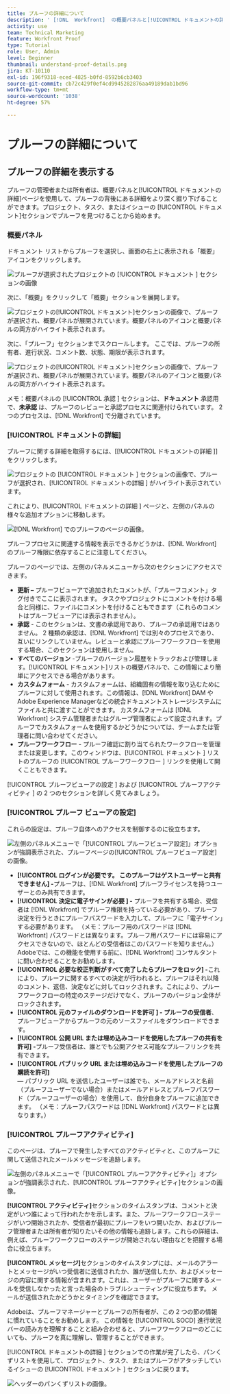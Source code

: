 ```yaml
---
title: プルーフの詳細について
description: ' [!DNL  Workfront]  の概要パネルと[!UICONTROL ドキュメントの詳細]ページで、プルーフの背後にある詳細をさらに掘り下げます。'
activity: use
team: Technical Marketing
feature: Workfront Proof
type: Tutorial
role: User, Admin
level: Beginner
thumbnail: understand-proof-details.png
jira: KT-10110
exl-id: 196f9318-eced-4825-b0fd-8592b6cb3403
source-git-commit: cb72c429f0ef4cd9945282876aa49189dab1bd96
workflow-type: tm+mt
source-wordcount: '1038'
ht-degree: 57%

---
```


# プルーフの詳細について

## プルーフの詳細を表示する

プルーフの管理者または所有者は、概要パネルと[!UICONTROL ドキュメントの詳細]ページを使用して、プルーフの背後にある詳細をより深く掘り下げることができます。プロジェクト、タスク、またはイシューの [!UICONTROL ドキュメント]セクションでプルーフを見つけることから始めます。

### 概要パネル

ドキュメント リストからプルーフを選択し、画面の右上に表示される「概要」アイコンをクリックします。

![ プルーフが選択されたプロジェクトの [!UICONTROL  ドキュメント ] セクションの画像 ](assets/document-summary-1.png)

次に、「概要」をクリックして「概要」セクションを展開します。

![プロジェクトの[!UICONTROL ドキュメント]セクションの画像で、プルーフが選択され、概要パネルが展開されています。概要パネルのアイコンと概要パネルの両方がハイライト表示されます。](assets/document-summary-2.png)

次に、「プルーフ」セクションまでスクロールします。 ここでは、プルーフの所有者、進行状況、コメント数、状態、期限が表示されます。

![プロジェクトの[!UICONTROL ドキュメント]セクションの画像で、プルーフが選択され、概要パネルが展開されています。概要パネルのアイコンと概要パネルの両方がハイライト表示されます。](assets/document-summary-3.png)

メモ：概要パネルの [!UICONTROL  承認 ] セクションは、**ドキュメント** 承認用で、**未承認** は、プルーフのレビューと承認プロセスに関連付けられています。 2 つのプロセスは、[!DNL Workfront] で分離されています。

### [!UICONTROL ドキュメントの詳細]

プルーフに関する詳細を取得するには、[[!UICONTROL  ドキュメントの詳細 ]] をクリックします。

![ プロジェクトの [!UICONTROL  ドキュメント ] セクションの画像で、プルーフが選択され、[!UICONTROL  ドキュメントの詳細 ] がハイライト表示されています。](assets/document-summary-4.png)

これにより、[!UICONTROL  ドキュメントの詳細 ] ページと、左側のパネルの様々な追加オプションに移動します。

![[!DNL  Workfront] でのプルーフのページの画像。](assets/document-details.png)

プルーフプロセスに関連する情報を表示できるかどうかは、[!DNL Workfront] のプルーフ権限に依存することに注意してください。

プルーフのページでは、左側のパネルメニューから次のセクションにアクセスできます。

* **更新 –** プルーフビューアで追加されたコメントが、「プルーフコメント」タグ付きでここに表示されます。 タスクやプロジェクトにコメントを付ける場合と同様に、ファイルにコメントを付けることもできます（これらのコメントはプルーフビューアには表示されません）。
* **承認** - このセクションは、文書の承認用であり、プルーフの承認用ではありません。 2 種類の承認は、[!DNL Workfront] では別々のプロセスであり、互いにリンクしていません。レビューと承認にプルーフワークフローを使用する場合、このセクションは使用しません。
* **すべてのバージョン** -プルーフのバージョン履歴をトラックおよび管理します。[!UICONTROL ドキュメント]リストの概要パネルで、この情報により簡単にアクセスできる場合があります。
* **カスタムフォーム** - カスタムフォームは、組織固有の情報を取り込むためにプルーフに対して使用されます。この情報は、[!DNL Workfront] DAM やAdobe Experience Managerなどの統合ドキュメントストレージシステムにファイルと共に渡すことができます。 カスタムフォームは [!DNL Workfront] システム管理者またはグループ管理者によって設定されます。プルーフでカスタムフォームを使用するかどうかについては、チームまたは管理者に問い合わせてください。
* **プルーフワークフロー** - プルーフ確認に割り当てられたワークフローを管理または変更します。このウィンドウは、[!UICONTROL  ドキュメント ] リストのプルーフの [!UICONTROL  プルーフワークフロー ] リンクを使用して開くこともできます。

[!UICONTROL  プルーフビューアの設定 ] および [!UICONTROL  プルーフアクティビティ ] の 2 つのセクションを詳しく見てみましょう。

### [!UICONTROL プルーフ ビューアの設定]

これらの設定は、プルーフ自体へのアクセスを制御するのに役立ちます。

![左側のパネルメニューで「[!UICONTROL プルーフビューア設定]」オプションが強調表示された、プルーフページの[!UICONTROL プルーフビューア設定] の画像。](assets/proofing-settings-on-details-page.png)

* **[!UICONTROL ログインが必要です。 このプルーフはゲストユーザーと共有できません] -**&#x200B;プルーフは、[!DNL Workfront] プルーフライセンスを持つユーザーとのみ共有できます。
* **[!UICONTROL 決定に電子サインが必要 ] -** プルーフを共有する場合、受信者は [!DNL Workfront] でプルーフ権限を持っている必要があり、プルーフ決定を行うときにプルーフパスワードを入力して、プルーフに「電子サイン」する必要があります。 （メモ：プルーフ用のパスワードは [!DNL Workfront] パスワードとは異なります。プルーフ用パスワードには容易にアクセスできないので、ほとんどの受信者はこのパスワードを知りません。） Adobeでは、この機能を使用する前に、[!DNL Workfront] コンサルタントに問い合わせることをお勧めします。
* **[!UICONTROL 必要な校正判断がすべて完了したらプルーフをロック] -**&#x200B;これにより、プルーフに関するすべての決定が行われると、プルーフはそれ以降のコメント、返信、決定などに対してロックされます。これにより、プルーフワークフローの特定のステージだけでなく、プルーフのバージョン全体がロックされます。
* **[!UICONTROL 元のファイルのダウンロードを許可 ] - プルーフの受信者**、プルーフビューアからプルーフの元のソースファイルをダウンロードできます。
* **[!UICONTROL 公開 URL または埋め込みコードを使用したプルーフの共有を許可] -**&#x200B;プルーフ受信者は、誰とでも公開アクセス可能なプルーフリンクを共有できます。
* **[!UICONTROL パブリック URL または埋め込みコードを使用したプルーフの購読を許可]　　　　　　　　　　　　　　　　　　　　　　　　　　　　　　　　　　　　　　　　　　　　　　　　　　　　　　　　　　　　　　　　　　　　　　　　　　　　　　　　　　　　　　　　　　　　　　　　　　　　　　　　　　　　　　　　　　　　　　　　　　　　　　　　　　　　　　　　　　　　　　　　　　　　　　　　　　　　　　　　　　　　　　　　　　　　　　　　　　　　　　　　　　　　　　　　　　　　　　　　　　　　　　　　　　　　　　　　　　　　　　　　　　　　　　　　　　　　　　　　　　　　　　　　　　　　　　　　　　　　　　　　　　　　　　　　　　　　　　　　　　　　　　　　　　　　　　　　　　　　　　　　　　　　　　　　　　　　　　　　　　　　　　　　　　　　　　　　　　　　　　　　　　　　　　　　　　　　　　　　　　　　　　　　　　　　　　　　　　　　　　　　　　　　　　　　　　　　　　　　　　　　　　　　　　　　　　　　　　　　　　　　　　　　　　　　　　　　　　　　　　　　　　　　　　　　　　　　　　　　　　　　　　　　　　　　　　　　　　　　　　　　　　　　　　　　　　　　　　　　　　　　　　　　　　　　　　　　　　　　　　　　　　　　　　　　　　　　　　　　　　　　　　　　　　　　　　　　　　　　　　　　　　　　　　　　　　　　　　　　　　　　　　　　　　　　　　　　　　　　　　　　　　　　　　　　　　 —** パブリック URL を送信したユーザーは誰でも、メールアドレスと名前（プルーフユーザーでない場合）またはメールアドレスとプルーフパスワード（プルーフユーザーの場合）を使用して、自分自身をプルーフに追加できます。 （メモ：プルーフパスワードは [!DNL Workfront] パスワードとは異なります。）


### [!UICONTROL プルーフアクティビティ]

このページは、プルーフで発生したすべてのアクティビティと、このプルーフに関して送信されたメールメッセージを追跡します。

![左側のパネルメニューで「[!UICONTROL プルーフアクティビティ]」オプションが強調表示された、[!UICONTROL プルーフアクティビティ]セクションの画像。](assets/proofing-activity-in-details.png)

**[!UICONTROL アクティビティ]**&#x200B;セクションのタイムスタンプは、コメントと決定がいつ誰によって行われたかを示します。また、プルーフワークフローステージがいつ開始されたか、受信者が最初にプルーフをいつ開いたか、およびプルーフ管理者または所有者が知りたいその他の情報も追跡します。これらの詳細は、例えば、プルーフワークフローのステージが開始されない理由などを把握する場合に役立ちます。

**[!UICONTROL メッセージ]**&#x200B;セクションのタイムスタンプには、メールのアラートとメッセージがいつ受信者に送信されたか、誰が送信したか、およびメッセージの内容に関する情報が含まれます。これは、ユーザーがプルーフに関するメールを受信しなかったと言った場合のトラブルシューティングに役立ちます。 メールが送信されたかどうかとタイミングを確認できます。

Adobeは、プルーフマネージャーとプルーフの所有者が、この 2 つの節の情報に慣れていることをお勧めします。 この情報を [!UICONTROL SOCD] 進行状況バーの読み方を理解することと組み合わせると、プルーフワークフローのどこにいても、プルーフを真に理解し、管理することができます。

[!UICONTROL  ドキュメントの詳細 ] セクションでの作業が完了したら、パンくずリストを使用して、プロジェクト、タスク、またはプルーフがアタッチしているイシューの [!UICONTROL  ドキュメント ] セクションに戻ります。

![ヘッダーのパンくずリストの画像。](assets/proof-breadcrumb.png)

<!--
#### Learn more
* [!UICONTROL Document details] overview
* Add a custom form to a document
* Request document approvals
* Summary for documents overview
* View activity on a proof within [!DNL Workfront]
-->
